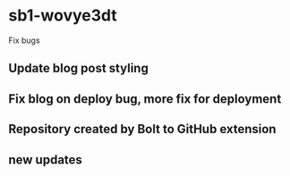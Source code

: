 # sb1-wovye3dt

Fix bugs
## Update blog post styling
## Fix blog on deploy bug, more fix for deployment
## Repository created by Bolt to GitHub extension
## new updates
